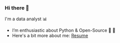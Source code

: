 ### Hi there 👋

I'm a data analyst :bar_chart:

- I’m enthusiastic about Python & Open-Source :snake: :panda_face:
- Here's a bit more about me: [Resume](https://github.com/ritavigoncalves/ritavigoncalves#:~:text=Rita%20Goncalves%20Data%202022%20CV.pdf)

<!--
**ritavigoncalves/ritavigoncalves** is a ✨ _special_ ✨ repository because its `README.md` (this file) appears on your GitHub profile.

Here are some ideas to get you started:

- 🔭 I’m currently working on ...
- 🌱 I’m currently learning ...
- 👯 I’m looking to collaborate on ...
- 🤔 I’m looking for help with ...
- 💬 Ask me about ...
- 📫 How to reach me: ...
- 😄 Pronouns: ...
- ⚡ Fun fact: ...
-->


